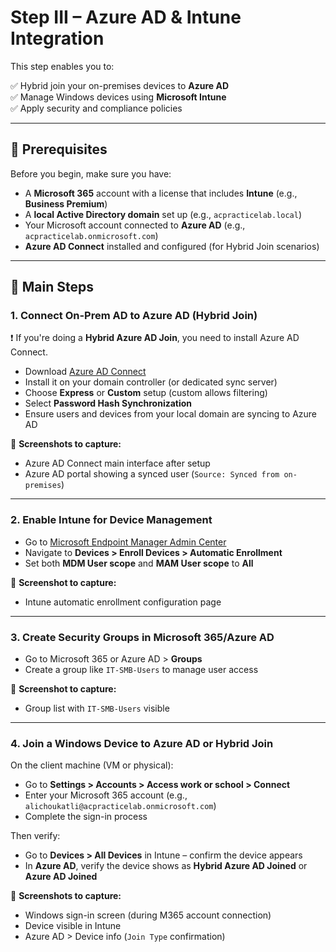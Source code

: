 # Step III – Azure AD & Intune Integration

This step enables you to:

✅ Hybrid join your on-premises devices to **Azure AD**  
✅ Manage Windows devices using **Microsoft Intune**  
✅ Apply security and compliance policies

---

## 🧰 Prerequisites

Before you begin, make sure you have:

- A **Microsoft 365** account with a license that includes **Intune** (e.g., **Business Premium**)
- A **local Active Directory domain** set up (e.g., `acpracticelab.local`)
- Your Microsoft account connected to **Azure AD** (e.g., `acpracticelab.onmicrosoft.com`)
- **Azure AD Connect** installed and configured (for Hybrid Join scenarios)

---

## 🔧 Main Steps

### 1. Connect On-Prem AD to Azure AD (Hybrid Join)

❗ If you're doing a **Hybrid Azure AD Join**, you need to install Azure AD Connect.

- Download [Azure AD Connect](https://www.microsoft.com/en-us/download/details.aspx?id=47594)
- Install it on your domain controller (or dedicated sync server)
- Choose **Express** or **Custom** setup (custom allows filtering)
- Select **Password Hash Synchronization**
- Ensure users and devices from your local domain are syncing to Azure AD

📸 **Screenshots to capture:**

- Azure AD Connect main interface after setup  
- Azure AD portal showing a synced user (`Source: Synced from on-premises`)

---

### 2. Enable Intune for Device Management

- Go to [Microsoft Endpoint Manager Admin Center](https://endpoint.microsoft.com)
- Navigate to **Devices > Enroll Devices > Automatic Enrollment**
- Set both **MDM User scope** and **MAM User scope** to **All**

📸 **Screenshot to capture:**

- Intune automatic enrollment configuration page

---

### 3. Create Security Groups in Microsoft 365/Azure AD

- Go to Microsoft 365 or Azure AD > **Groups**
- Create a group like `IT-SMB-Users` to manage user access

📸 **Screenshot to capture:**

- Group list with `IT-SMB-Users` visible

---

### 4. Join a Windows Device to Azure AD or Hybrid Join

On the client machine (VM or physical):

- Go to **Settings > Accounts > Access work or school > Connect**
- Enter your Microsoft 365 account (e.g., `alichoukatli@acpracticelab.onmicrosoft.com`)
- Complete the sign-in process

Then verify:

- Go to **Devices > All Devices** in Intune – confirm the device appears
- In **Azure AD**, verify the device shows as **Hybrid Azure AD Joined** or **Azure AD Joined**

📸 **Screenshots to capture:**

- Windows sign-in screen (during M365 account connection)  
- Device visible in Intune  
- Azure AD > Device info (`Join Type` confirmation)
